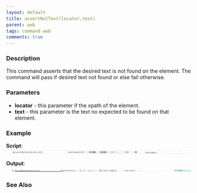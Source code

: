 ```yaml
---
layout: default
title: assertNotText(locator,text)
parent: web
tags: command web
comments: true
---
```


### Description
This command asserts that the desired text is not found on the element.  The command will pass if desired text not 
found or else fail otherwise.


### Parameters
- **locator** - this parameter if the xpath of the element.
- **text** - this parameter is the text no expected to be found on that element.


### Example
**Script**:<br/>
![](image/assertNotText_01.png)

**Output**:<br/>
![](image/assertNotText_02.png)


### See Also